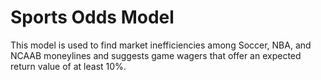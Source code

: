 # Sports Odds Model

This model is used to find market inefficiencies among Soccer, NBA, and NCAAB moneylines and suggests game wagers that offer an expected return value of at least 10%.